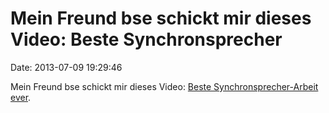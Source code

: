 Mein Freund bse schickt mir dieses Video: Beste Synchronsprecher
================================================================

Date: 2013-07-09 19:29:46

Mein Freund bse schickt mir dieses Video: [Beste Synchronsprecher-Arbeit
ever](http://www.youtube.com/watch?v=Im9vjnplZIg).
